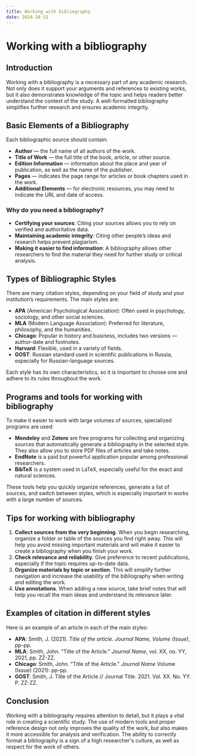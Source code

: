 ```yaml
---
title: Working with bibliography
date: 2024-10-31
---
```


# Working with a bibliography

## Introduction
Working with a bibliography is a necessary part of any academic research. Not only does it support your arguments and references to existing works, but it also demonstrates knowledge of the topic and helps readers better understand the context of the study. A well-formatted bibliography simplifies further research and ensures academic integrity.

## Basic Elements of a Bibliography
Each bibliographic source should contain:
- **Author** — the full name of all authors of the work.
- **Title of Work** — the full title of the book, article, or other source.
- **Edition Information** — information about the place and year of publication, as well as the name of the publisher.
- **Pages** — indicates the page range for articles or book chapters used in the work.
- **Additional Elements** — for electronic resources, you may need to indicate the URL and date of access.

### Why do you need a bibliography?

- **Certifying your sources**: Citing your sources allows you to rely on verified and authoritative data.
- **Maintaining academic integrity**: Citing other people’s ideas and research helps prevent plagiarism.
- **Making it easier to find information**: A bibliography allows other researchers to find the material they need for further study or critical analysis.

## Types of Bibliographic Styles
There are many citation styles, depending on your field of study and your institution’s requirements. The main styles are:
- **APA** (American Psychological Association): Often used in psychology, sociology, and other social sciences.
- **MLA** (Modern Language Association): Preferred for literature, philosophy, and the humanities.
- **Chicago**: Popular in history and business, includes two versions — author-date and footnotes.
- **Harvard**: Flexible, used in a variety of fields.
- **GOST**: Russian standard used in scientific publications in Russia, especially for Russian-language sources.

Each style has its own characteristics, so it is important to choose one and adhere to its rules throughout the work.

## Programs and tools for working with bibliography
To make it easier to work with large volumes of sources, specialized programs are used:
- **Mendeley** and **Zotero** are free programs for collecting and organizing sources that automatically generate a bibliography in the selected style. They also allow you to store PDF files of articles and take notes.
- **EndNote** is a paid but powerful application popular among professional researchers.
- **BibTeX** is a system used in LaTeX, especially useful for the exact and natural sciences.

These tools help you quickly organize references, generate a list of sources, and switch between styles, which is especially important in works with a large number of sources.

## Tips for working with bibliography
1. **Collect sources from the very beginning**. When you begin researching, organize a folder or table of the sources you find right away. This will help you avoid missing important materials and will make it easier to create a bibliography when you finish your work.
2. **Check relevance and reliability**. Give preference to recent publications, especially if the topic requires up-to-date data.
3. **Organize materials by topic or section**. This will simplify further navigation and increase the usability of the bibliography when writing and editing the work.
4. **Use annotations**. When adding a new source, take brief notes that will help you recall the main ideas and understand its relevance later.

## Examples of citation in different styles
Here is an example of an article in each of the main styles:

- **APA**: Smith, J. (2021). *Title of the article*. *Journal Name*, *Volume (Issue)*, pp-pp.
- **MLA**: Smith, John. "Title of the Article." *Journal Name*, vol. XX, no. YY, 2021, pp. ZZ-ZZ.
- **Chicago**: Smith, John. "Title of the Article." *Journal Name* Volume (Issue) (2021): pp-pp.
- **GOST**: Smith, J. Title of the Article // Journal Title. 2021. Vol. XX. No. YY. P. ZZ-ZZ.

## Conclusion
Working with a bibliography requires attention to detail, but it plays a vital role in creating a scientific study. The use of modern tools and proper reference design not only improves the quality of the work, but also makes it more accessible for analysis and verification. The ability to correctly format a bibliography is a sign of a high researcher's culture, as well as respect for the work of others.